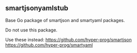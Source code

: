 smartjsonyamlstub
-----------------
Base Go package of smartjson and smartyaml packages.

Do not use this package. 

Use these instead:
https://github.com/hyper-prog/smartjson
https://github.com/hyper-prog/smartyaml


